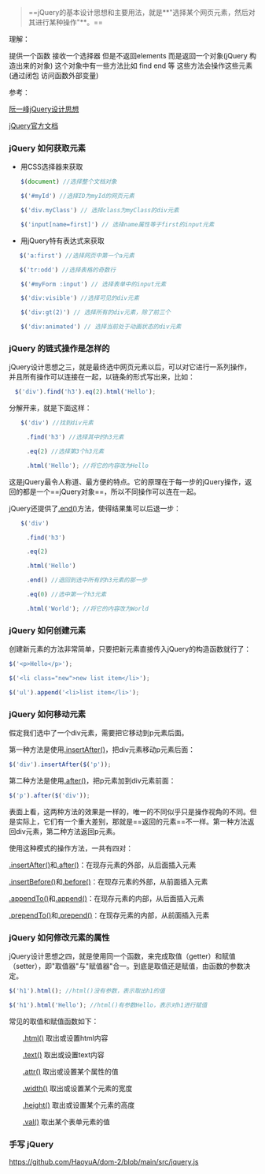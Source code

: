 > ==jQuery的基本设计思想和主要用法，就是**"选择某个网页元素，然后对其进行某种操作"**。==

理解：

提供一个函数 接收一个选择器 但是不返回elements 而是返回一个对象(jQuery 构造出来的对象) 这个对象中有一些方法比如 find end 等 这些方法会操作这些元素 (通过闭包 访问函数外部变量)

参考：

   [阮一峰jQuery设计思想](http://www.ruanyifeng.com/blog/2011/07/jquery_fundamentals.html)

   [jQuery官方文档](https://www.jquery123.com/)



### jQuery 如何获取元素

* 用CSS选择器来获取



```javascript
　　$(document) //选择整个文档对象

　　$('#myId') //选择ID为myId的网页元素

　　$('div.myClass') // 选择class为myClass的div元素

　　$('input[name=first]') // 选择name属性等于first的input元素
```



* 用jQuery特有表达式来获取



```javascript
   $('a:first') //选择网页中第一个a元素

   $('tr:odd') //选择表格的奇数行

　　$('#myForm :input') // 选择表单中的input元素

　　$('div:visible') //选择可见的div元素

　　$('div:gt(2)') // 选择所有的div元素，除了前三个

　　$('div:animated') // 选择当前处于动画状态的div元素
```



### jQuery 的链式操作是怎样的

jQuery设计思想之三，就是最终选中网页元素以后，可以对它进行一系列操作，并且所有操作可以连接在一起，以链条的形式写出来，比如：

```javascript
　$('div').find('h3').eq(2).html('Hello');
```



分解开来，就是下面这样：

```javascript
　　$('div') //找到div元素

　　　.find('h3') //选择其中的h3元素

　　　.eq(2) //选择第3个h3元素

　　　.html('Hello'); //将它的内容改为Hello
```



这是jQuery最令人称道、最方便的特点。它的原理在于每一步的jQuery操作，返回的都是一个==jQuery对象==，所以不同操作可以连在一起。

jQuery还提供了[.end()](http://api.jquery.com/end/)方法，使得结果集可以后退一步：

```javascript
　　$('div')

　　　.find('h3')

　　　.eq(2)

　　　.html('Hello')

　　　.end() //退回到选中所有的h3元素的那一步

　　　.eq(0) //选中第一个h3元素

　　　.html('World'); //将它的内容改为World
```



### jQuery 如何创建元素

创建新元素的方法非常简单，只要把新元素直接传入jQuery的构造函数就行了：

```javascript
$('<p>Hello</p>');

$('<li class="new">new list item</li>');

$('ul').append('<li>list item</li>');
```



### jQuery 如何移动元素

假定我们选中了一个div元素，需要把它移动到p元素后面。

第一种方法是使用[.insertAfter()](http://api.jquery.com/insertAfter/)，把div元素移动p元素后面：

```javascript
$('div').insertAfter($('p'));
```

第二种方法是使用[.after()](http://api.jquery.com/after/)，把p元素加到div元素前面：

```javascript
$('p').after($('div'));
```

表面上看，这两种方法的效果是一样的，唯一的不同似乎只是操作视角的不同。但是实际上，它们有一个重大差别，那就是==返回的元素==不一样。第一种方法返回div元素，第二种方法返回p元素。

使用这种模式的操作方法，一共有四对：

[.insertAfter()](http://api.jquery.com/insertAfter/)和[.after()](http://api.jquery.com/after/)：在现存元素的外部，从后面插入元素

[.insertBefore()](http://api.jquery.com/insertBefore/)和[.before()](http://api.jquery.com/before)：在现存元素的外部，从前面插入元素

[.appendTo()](http://api.jquery.com/appendTo/)和[.append()](http://api.jquery.com/append)：在现存元素的内部，从后面插入元素

[.prependTo()](http://api.jquery.com/prependTo/)和[.prepend()](http://api.jquery.com/prepend)：在现存元素的内部，从前面插入元素



### jQuery 如何修改元素的属性

jQuery设计思想之四，就是使用同一个函数，来完成取值（getter）和赋值（setter），即"取值器"与"赋值器"合一。到底是取值还是赋值，由函数的参数决定。

```javascript
$('h1').html(); //html()没有参数，表示取出h1的值

$('h1').html('Hello'); //html()有参数Hello，表示对h1进行赋值
```



常见的取值和赋值函数如下：

　　[.html()](http://api.jquery.com/html/) 取出或设置html内容

　　[.text()](http://api.jquery.com/text/) 取出或设置text内容

　　[.attr()](http://api.jquery.com/attr/) 取出或设置某个属性的值

　　[.width()](http://api.jquery.com/width/) 取出或设置某个元素的宽度

　　[.height()](http://api.jquery.com/height/) 取出或设置某个元素的高度

　　[.val()](http://api.jquery.com/val/) 取出某个表单元素的值



### 手写 jQuery

https://github.com/HaoyuA/dom-2/blob/main/src/jquery.js